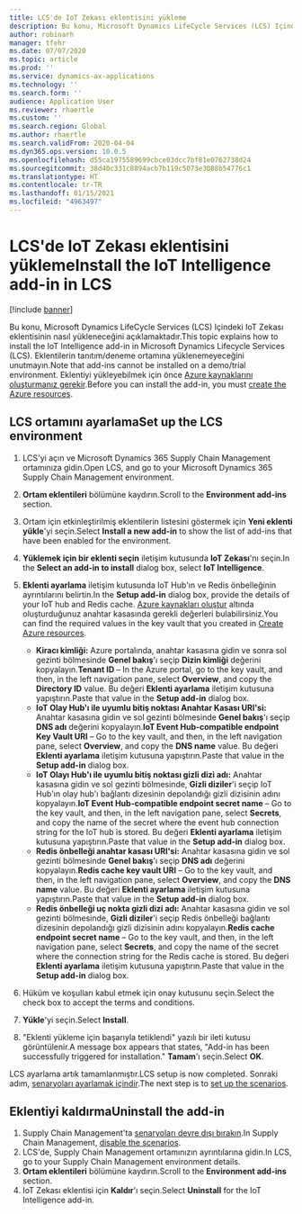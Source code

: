 ```yaml
---
title: LCS'de IoT Zekası eklentisini yükleme
description: Bu konu, Microsoft Dynamics LifeCycle Services (LCS) Içindeki IoT Zekası eklentisinin nasıl yükleneceğini açıklamaktadır.
author: robinarh
manager: tfehr
ms.date: 07/07/2020
ms.topic: article
ms.prod: ''
ms.service: dynamics-ax-applications
ms.technology: ''
ms.search.form: ''
audience: Application User
ms.reviewer: rhaertle
ms.custom: ''
ms.search.region: Global
ms.author: rhaertle
ms.search.validFrom: 2020-04-04
ms.dyn365.ops.version: 10.0.5
ms.openlocfilehash: d55ca1975589699cbce03dcc7bf81e0762738d24
ms.sourcegitcommit: 38d40c331c8894acb7b119c5073e3088b54776c1
ms.translationtype: HT
ms.contentlocale: tr-TR
ms.lasthandoff: 01/15/2021
ms.locfileid: "4963497"
---
```

# <a name="install-the-iot-intelligence-add-in-in-lcs"></a><span data-ttu-id="ed656-103">LCS'de IoT Zekası eklentisini yükleme</span><span class="sxs-lookup"><span data-stu-id="ed656-103">Install the IoT Intelligence add-in in LCS</span></span>

[!include [banner](../../includes/banner.md)]

<span data-ttu-id="ed656-104">Bu konu, Microsoft Dynamics LifeCycle Services (LCS) Içindeki IoT Zekası eklentisinin nasıl yükleneceğini açıklamaktadır.</span><span class="sxs-lookup"><span data-stu-id="ed656-104">This topic explains how to install the IoT Intelligence add-in in Microsoft Dynamics Lifecycle Services (LCS).</span></span> <span data-ttu-id="ed656-105">Eklentilerin tanıtım/deneme ortamına yüklenemeyeceğini unutmayın.</span><span class="sxs-lookup"><span data-stu-id="ed656-105">Note that add-ins cannot be installed on a demo/trial environment.</span></span> <span data-ttu-id="ed656-106">Eklentiyi yükleyebilmek için önce [Azure kaynaklarını oluşturmanız gerekir](iot-azure-setup.md).</span><span class="sxs-lookup"><span data-stu-id="ed656-106">Before you can install the add-in, you must [create the Azure resources](iot-azure-setup.md).</span></span>

## <a name="set-up-the-lcs-environment"></a><span data-ttu-id="ed656-107">LCS ortamını ayarlama</span><span class="sxs-lookup"><span data-stu-id="ed656-107">Set up the LCS environment</span></span>

1. <span data-ttu-id="ed656-108">LCS'yi açın ve Microsoft Dynamics 365 Supply Chain Management ortamınıza gidin.</span><span class="sxs-lookup"><span data-stu-id="ed656-108">Open LCS, and go to your Microsoft Dynamics 365 Supply Chain Management environment.</span></span>
2. <span data-ttu-id="ed656-109">**Ortam eklentileri** bölümüne kaydırın.</span><span class="sxs-lookup"><span data-stu-id="ed656-109">Scroll to the **Environment add-ins** section.</span></span>
3. <span data-ttu-id="ed656-110">Ortam için etkinleştirilmiş eklentilerin listesini göstermek için **Yeni eklenti yükle**'yi seçin.</span><span class="sxs-lookup"><span data-stu-id="ed656-110">Select **Install a new add-in** to show the list of add-ins that have been enabled for the environment.</span></span>
4. <span data-ttu-id="ed656-111">**Yüklemek için bir eklenti seçin** iletişim kutusunda **IoT Zekası**'nı seçin.</span><span class="sxs-lookup"><span data-stu-id="ed656-111">In the **Select an add-in to install** dialog box, select **IoT Intelligence**.</span></span>
5. <span data-ttu-id="ed656-112">**Eklenti ayarlama** iletişim kutusunda IoT Hub'ın ve Redis önbelleğinin ayrıntılarını belirtin.</span><span class="sxs-lookup"><span data-stu-id="ed656-112">In the **Setup add-in** dialog box, provide the details of your IoT hub and Redis cache.</span></span> <span data-ttu-id="ed656-113">[Azure kaynakları oluştur](iot-azure-setup.md) altında oluşturduğunuz anahtar kasasında gerekli değerleri bulabilirsiniz.</span><span class="sxs-lookup"><span data-stu-id="ed656-113">You can find the required values in the key vault that you created in [Create Azure resources](iot-azure-setup.md).</span></span>

    + <span data-ttu-id="ed656-114">**Kiracı kimliği:** Azure portalında, anahtar kasasına gidin ve sonra sol gezinti bölmesinde **Genel bakış**'ı seçip **Dizin kimliği** değerini kopyalayın.</span><span class="sxs-lookup"><span data-stu-id="ed656-114">**Tenant ID** – In the Azure portal, go to the key vault, and then, in the left navigation pane, select **Overview**, and copy the **Directory ID** value.</span></span> <span data-ttu-id="ed656-115">Bu değeri **Eklenti ayarlama** iletişim kutusuna yapıştırın.</span><span class="sxs-lookup"><span data-stu-id="ed656-115">Paste that value in the **Setup add-in** dialog box.</span></span>
    + <span data-ttu-id="ed656-116">**IoT Olay Hub'ı ile uyumlu bitiş noktası Anahtar Kasası URI'si:** Anahtar kasasına gidin ve sol gezinti bölmesinde **Genel bakış**'ı seçip **DNS adı** değerini kopyalayın.</span><span class="sxs-lookup"><span data-stu-id="ed656-116">**IoT Event Hub-compatible endpoint Key Vault URI** – Go to the key vault, and then, in the left navigation pane, select **Overview**, and copy the **DNS name** value.</span></span> <span data-ttu-id="ed656-117">Bu değeri **Eklenti ayarlama** iletişim kutusuna yapıştırın.</span><span class="sxs-lookup"><span data-stu-id="ed656-117">Paste that value in the **Setup add-in** dialog box.</span></span>
    + <span data-ttu-id="ed656-118">**IoT Olayı Hub'ı ile uyumlu bitiş noktası gizli dizi adı:** Anahtar kasasına gidin ve sol gezinti bölmesinde, **Gizli diziler**'i seçip IoT Hub'ın olay hub'ı bağlantı dizesinin depolandığı gizli dizisinin adını kopyalayın.</span><span class="sxs-lookup"><span data-stu-id="ed656-118">**IoT Event Hub-compatible endpoint secret name** – Go to the key vault, and then, in the left navigation pane, select **Secrets**, and copy the name of the secret where the event hub connection string for the IoT hub is stored.</span></span> <span data-ttu-id="ed656-119">Bu değeri **Eklenti ayarlama** iletişim kutusuna yapıştırın.</span><span class="sxs-lookup"><span data-stu-id="ed656-119">Paste that value in the **Setup add-in** dialog box.</span></span>
    + <span data-ttu-id="ed656-120">**Redis önbelleği anahtar kasası URI'si:** Anahtar kasasına gidin ve sol gezinti bölmesinde **Genel bakış**'ı seçip **DNS adı** değerini kopyalayın.</span><span class="sxs-lookup"><span data-stu-id="ed656-120">**Redis cache key vault URI** – Go to the key vault, and then, in the left navigation pane, select **Overview**, and copy the **DNS name** value.</span></span> <span data-ttu-id="ed656-121">Bu değeri **Eklenti ayarlama** iletişim kutusuna yapıştırın.</span><span class="sxs-lookup"><span data-stu-id="ed656-121">Paste that value in the **Setup add-in** dialog box.</span></span>
    + <span data-ttu-id="ed656-122">**Redis önbelleği uç nokta gizli dizi adı:** Anahtar kasasına gidin ve sol gezinti bölmesinde, **Gizli diziler**'i seçip Redis önbelleği bağlantı dizesinin depolandığı gizli dizisinin adını kopyalayın.</span><span class="sxs-lookup"><span data-stu-id="ed656-122">**Redis cache endpoint secret name** – Go to the key vault, and then, in the left navigation pane, select **Secrets**, and copy the name of the secret where the connection string for the Redis cache is stored.</span></span> <span data-ttu-id="ed656-123">Bu değeri **Eklenti ayarlama** iletişim kutusuna yapıştırın.</span><span class="sxs-lookup"><span data-stu-id="ed656-123">Paste that value in the **Setup add-in** dialog box.</span></span>

6. <span data-ttu-id="ed656-124">Hüküm ve koşulları kabul etmek için onay kutusunu seçin.</span><span class="sxs-lookup"><span data-stu-id="ed656-124">Select the check box to accept the terms and conditions.</span></span>
7. <span data-ttu-id="ed656-125">**Yükle**'yi seçin.</span><span class="sxs-lookup"><span data-stu-id="ed656-125">Select **Install**.</span></span>
8. <span data-ttu-id="ed656-126">"Eklenti yükleme için başarıyla tetiklendi" yazılı bir ileti kutusu görüntülenir.</span><span class="sxs-lookup"><span data-stu-id="ed656-126">A message box appears that states, "Add-in has been successfully triggered for installation."</span></span> <span data-ttu-id="ed656-127">**Tamam**'ı seçin.</span><span class="sxs-lookup"><span data-stu-id="ed656-127">Select **OK**.</span></span>

<span data-ttu-id="ed656-128">LCS ayarlama artık tamamlanmıştır.</span><span class="sxs-lookup"><span data-stu-id="ed656-128">LCS setup is now completed.</span></span> <span data-ttu-id="ed656-129">Sonraki adım, [senaryoları ayarlamak içindir](iot-scenario-setup.md).</span><span class="sxs-lookup"><span data-stu-id="ed656-129">The next step is to [set up the scenarios](iot-scenario-setup.md).</span></span>

## <a name="uninstall-the-add-in"></a><a id="uninstall-addin"></a><span data-ttu-id="ed656-130">Eklentiyi kaldırma</span><span class="sxs-lookup"><span data-stu-id="ed656-130">Uninstall the add-in</span></span>

1. <span data-ttu-id="ed656-131">Supply Chain Management'ta [senaryoları devre dışı bırakın](iot-scenario-setup.md#disable-a-scenario).</span><span class="sxs-lookup"><span data-stu-id="ed656-131">In Supply Chain Management, [disable the scenarios](iot-scenario-setup.md#disable-a-scenario).</span></span>
2. <span data-ttu-id="ed656-132">LCS'de, Supply Chain Management ortamınızın ayrıntılarına gidin.</span><span class="sxs-lookup"><span data-stu-id="ed656-132">In LCS, go to your Supply Chain Management environment details.</span></span>
3. <span data-ttu-id="ed656-133">**Ortam eklentileri** bölümüne kaydırın.</span><span class="sxs-lookup"><span data-stu-id="ed656-133">Scroll to the **Environment add-ins** section.</span></span>
4. <span data-ttu-id="ed656-134">IoT Zekası eklentisi için **Kaldır**'ı seçin.</span><span class="sxs-lookup"><span data-stu-id="ed656-134">Select **Uninstall** for the IoT Intelligence add-in.</span></span>
